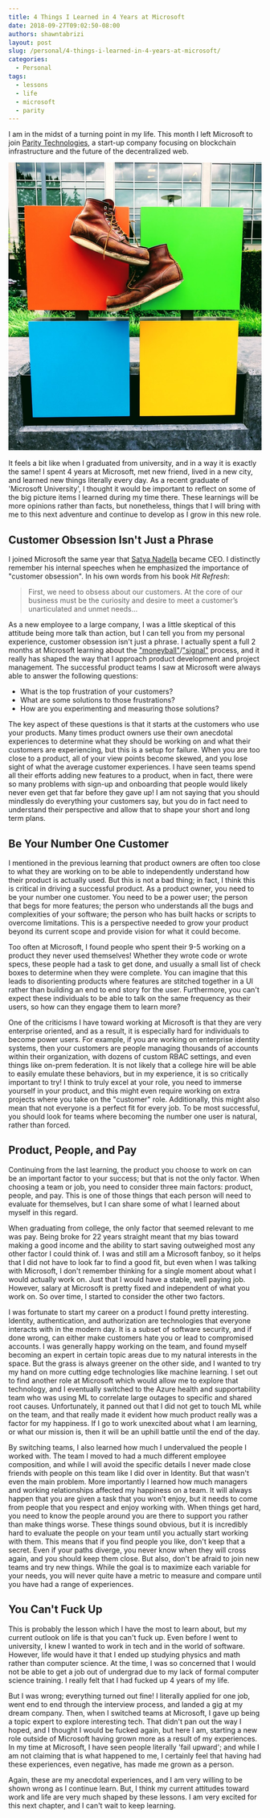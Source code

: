 ```yaml
---
title: 4 Things I Learned in 4 Years at Microsoft
date: 2018-09-27T09:02:50-08:00
authors: shawntabrizi
layout: post
slug: /personal/4-things-i-learned-in-4-years-at-microsoft/
categories:
  - Personal
tags:
  - lessons
  - life
  - microsoft
  - parity
---
```


I am in the midst of a turning point in my life. This month I left Microsoft to join [Parity Technologies](https://www.parity.io/), a start-up company focusing on blockchain infrastructure and the future of the decentralized web.

![](/assets/images/img_5bad0b7eeb066.png)

It feels a bit like when I graduated from university, and in a way it is exactly the same! I spent 4 years at Microsoft, met new friend, lived in a new city, and learned new things literally every day. As a recent graduate of 'Microsoft University', I thought it would be important to reflect on some of the big picture items I learned during my time there. These learnings will be more opinions rather than facts, but nonetheless, things that I will bring with me to this next adventure and continue to develop as I grow in this new role.

## Customer Obsession Isn't Just a Phrase

I joined Microsoft the same year that [Satya Nadella](https://en.wikipedia.org/wiki/Satya_Nadella) became CEO. I distinctly remember his internal speeches when he emphasized the importance of "customer obsession". In his own words from his book _Hit Refresh_:

> First, we need to obsess about our customers. At the core of our business must be the curiosity and desire to meet a customer’s unarticulated and unmet needs...

As a new employee to a large company, I was a little skeptical of this attitude being more talk than action, but I can tell you from my personal experience, customer obsession isn't just a phrase. I actually spent a full 2 months at Microsoft learning about the ["moneyball"](https://en.wikipedia.org/wiki/Moneyball)/["signal"](https://en.wikipedia.org/wiki/The_Signal_and_the_Noise) process, and it really has shaped the way that I approach product development and project management. The successful product teams I saw at Microsoft were always able to answer the following questions:

* What is the top frustration of your customers?
* What are some solutions to those frustrations?
* How are you experimenting and measuring those solutions?

The key aspect of these questions is that it starts at the customers who use your products. Many times product owners use their own anecdotal experiences to determine what they should be working on and what their customers are experiencing, but this is a setup for failure. When you are too close to a product, all of your view points become skewed, and you lose sight of what the average customer experiences. I have seen teams spend all their efforts adding new features to a product, when in fact, there were so many problems with sign-up and onboarding that people would likely never even get that far before they gave up! I am not saying that you should mindlessly do everything your customers say, but you do in fact need to understand their perspective and allow that to shape your short and long term plans.

## Be Your Number One Customer

I mentioned in the previous learning that product owners are often too close to what they are working on to be able to independently understand how their product is actually used. But this is not a bad thing; in fact, I think this is critical in driving a successful product. As a product owner, you need to be your number one customer. You need to be a power user; the person that begs for more features; the person who understands all the bugs and complexities of your software; the person who has built hacks or scripts to overcome limitations. This is a perspective needed to grow your product beyond its current scope and provide vision for what it could become.

Too often at Microsoft, I found people who spent their 9-5 working on a product they never used themselves! Whether they wrote code or wrote specs, these people had a task to get done, and usually a small list of check boxes to determine when they were complete. You can imagine that this leads to disorienting products where features are stitched together in a UI rather than building an end to end story for the user. Furthermore, you can't expect these individuals to be able to talk on the same frequency as their users, so how can they engage them to learn more?

One of the criticisms I have toward working at Microsoft is that they are very enterprise oriented, and as a result, it is especially hard for individuals to become power users. For example, if you are working on enterprise identity systems, then your customers are people managing thousands of accounts within their organization, with dozens of custom RBAC settings, and even things like on-prem federation. It is not likely that a college hire will be able to easily emulate these behaviors, but in my experience, it is so critically important to try! I think to truly excel at your role, you need to immerse yourself in your product, and this might even require working on extra projects where you take on the "customer" role. Additionally, this might also mean that not everyone is a perfect fit for every job. To be most successful, you should look for teams where becoming the number one user is natural, rather than forced.

## Product, People, and Pay

Continuing from the last learning, the product you choose to work on can be an important factor to your success; but that is not the only factor. When choosing a team or job, you need to consider three main factors: product, people, and pay. This is one of those things that each person will need to evaluate for themselves, but I can share some of what I learned about myself in this regard.

When graduating from college, the only factor that seemed relevant to me was pay. Being broke for 22 years straight meant that my bias toward making a good income and the ability to start saving outweighed most any other factor I could think of. I was and still am a Microsoft fanboy, so it helps that I did not have to look far to find a good fit, but even when I was talking with Microsoft, I don't remember thinking for a single moment about what I would actually work on. Just that I would have a stable, well paying job. However, salary at Microsoft is pretty fixed and independent of what you work on. So over time, I started to consider the other two factors.

I was fortunate to start my career on a product I found pretty interesting. Identity, authentication, and authorization are technologies that everyone interacts with in the modern day. It is a subset of software security, and if done wrong, can either make customers hate you or lead to compromised accounts. I was generally happy working on the team, and found myself becoming an expert in certain topic areas due to my natural interests in the space. But the grass is always greener on the other side, and I wanted to try my hand on more cutting edge technologies like machine learning. I set out to find another role at Microsoft which would allow me to explore that technology, and I eventually switched to the Azure health and supportability team who was using ML to correlate large outages to specific and shared root causes. Unfortunately, it panned out that I did not get to touch ML while on the team, and that really made it evident how much product really was a factor for my happiness. If I go to work unexcited about what I am learning, or what our mission is, then it will be an uphill battle until the end of the day.

By switching teams, I also learned how much I undervalued the people I worked with. The team I moved to had a much different employee composition, and while I will avoid the specific details I never made close friends with people on this team like I did over in Identity. But that wasn't even the main problem. More importantly I learned how much managers and working relationships affected my happiness on a team. It will always happen that you are given a task that you won't enjoy, but it needs to come from people that you respect and enjoy working with. When things get hard, you need to know the people around you are there to support you rather than make things worse. These things sound obvious, but it is incredibly hard to evaluate the people on your team until you actually start working with them. This means that if you find people you like, don't keep that a secret. Even if your paths diverge, you never know when they will cross again, and you should keep them close. But also, don't be afraid to join new teams and try new things. While the goal is to maximize each variable for your needs, you will never quite have a metric to measure and compare until you have had a range of experiences.

## You Can't Fuck Up

This is probably the lesson which I have the most to learn about, but my current outlook on life is that you can't fuck up. Even before I went to university, I knew I wanted to work in tech and in the world of software. However, life would have it that I ended up studying physics and math rather than computer science. At the time, I was so concerned that I would not be able to get a job out of undergrad due to my lack of formal computer science training. I really felt that I had fucked up 4 years of my life.

But I was wrong; everything turned out fine! I literally applied for one job, went end to end through the interview process, and landed a gig at my dream company. Then, when I switched teams at Microsoft, I gave up being a topic expert to explore interesting tech. That didn't pan out the way I hoped, and I thought I would be fucked again, but here I am, starting a new role outside of Microsoft having grown more as a result of my experiences. In my time at Microsoft, I have seen people literally 'fail upward'; and while I am not claiming that is what happened to me, I certainly feel that having had these experiences, even negative, has made me grown as a person.

Again, these are my anecdotal experiences, and I am very willing to be shown wrong as I continue learn. But, I think my current attitudes toward work and life are very much shaped by these lessons. I am very excited for this next chapter, and I can't wait to keep learning.
